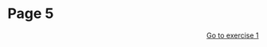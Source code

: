<h1>Page 5</h1>

<p>
  <a style="float:right;" href="[practice.md].html">Go to exercise 1</a>
  </p>
  <div style="clear:both;"> </div>
